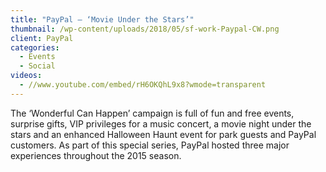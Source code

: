 ```yaml
---
title: "PayPal – ‘Movie Under the Stars’"
thumbnail: /wp-content/uploads/2018/05/sf-work-Paypal-CW.png
client: PayPal
categories:
  - Events
  - Social
videos:
  - //www.youtube.com/embed/rH6OKQhL9x8?wmode=transparent
---
```

<p>
 The ‘Wonderful Can Happen’ campaign is full of fun
                              and free events, surprise gifts, VIP privileges
                              for a music concert, a movie night under the stars
                              and an enhanced Halloween Haunt event for park
                              guests and PayPal customers. As part of this
                              special series, PayPal hosted three major
                              experiences throughout the 2015 season.
</p>

